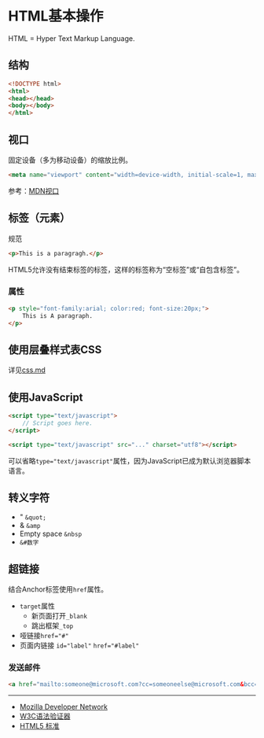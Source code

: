 # HTML基本操作

HTML = Hyper Text Markup Language.

## 结构

```html
<!DOCTYPE html>
<html>
<head></head>
<body></body>
</html>
```

## 视口

固定设备（多为移动设备）的缩放比例。

```html
<meta name="viewport" content="width=device-width, initial-scale=1, maximum-scale=1">
```

参考：[MDN视口](https://developer.mozilla.org/zh-CN/docs/Mobile/Viewport_meta_tag)

## 标签（元素）

规范

```html
<p>This is a paragragh.</p>
```

HTML5允许没有结束标签的标签，这样的标签称为“空标签”或“自包含标签”。

### 属性

```html
<p style="font-family:arial; color:red; font-size:20px;">
    This is A paragraph.
</p>
```

## 使用层叠样式表CSS

详见[css.md](css)

## 使用JavaScript

```html
<script type="text/javascript">
    // Script goes here.
</script>
```

```html
<script type="text/javascript" src="..." charset="utf8"></script>
```

可以省略`type="text/javascript"`属性，因为JavaScript已成为默认浏览器脚本语言。

## 转义字符

- " `&quot;`
- & `&amp`
- Empty space `&nbsp`
- `&#数字`

## 超链接

结合Anchor标签使用`href`属性。

- `target`属性
  - 新页面打开`_blank`
  - 跳出框架`_top`
- 哑链接`href="#"`
- 页面内链接 `id="label"` `href="#label"`

### 发送邮件

```html
<a href="mailto:someone@microsoft.com?cc=someoneelse@microsoft.com&bcc=andsomeoneelse2@microsoft.com&subject=Summer%20Party&body=You%20are%20invited%20to%20a%20big%20summer%20party!">发送邮件！</a>
```

---

- [Mozilla Developer Network](https://developer.mozilla.org/en-US/docs/Web/HTML)
- [W3C语法验证器](https://validator.w3.org)
- [HTML5 标准](http://www.w3.org/TR/html)
